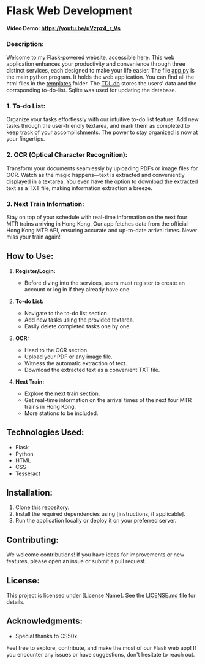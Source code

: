 # Flask Web Development
#### Video Demo:  <https://youtu.be/uVzpz4_r_Vs>
### Description:

Welcome to my Flask-powered website, accessible [here](http://rigas.pythonanywhere.com/). This web application enhances your productivity and convenience through three distinct services, each designed to make your life easier. 
The file [app.py](app.py) is the main python program. It holds the web application. 
You can find all the html files in the [templates](templates/) folder.
The [TDL.db](TDL.db) stores the users' data and the corrsponding to-do-list. Sqlite was used for updating the database.


### 1. To-do List:
Organize your tasks effortlessly with our intuitive to-do list feature. Add new tasks through the user-friendly textarea, and mark them as completed to keep track of your accomplishments. The power to stay organized is now at your fingertips.

### 2. OCR (Optical Character Recognition):
Transform your documents seamlessly by uploading PDFs or image files for OCR. Watch as the magic happens—text is extracted and conveniently displayed in a textarea. You even have the option to download the extracted text as a TXT file, making information extraction a breeze.

### 3. Next Train Information:
Stay on top of your schedule with real-time information on the next four MTR trains arriving in Hong Kong. Our app fetches data from the official Hong Kong MTR API, ensuring accurate and up-to-date arrival times. Never miss your train again!

## How to Use:
1. **Register/Login:**
   - Before diving into the services, users must register to create an account or log in if they already have one.

2. **To-do List:**
   - Navigate to the to-do list section.
   - Add new tasks using the provided textarea.
   - Easily delete completed tasks one by one.

3. **OCR:**
   - Head to the OCR section.
   - Upload your PDF or any image file.
   - Witness the automatic extraction of text.
   - Download the extracted text as a convenient TXT file.

4. **Next Train:**
   - Explore the next train section.
   - Get real-time information on the arrival times of the next four MTR trains in Hong Kong.
   - More stations to be included.

## Technologies Used:
- Flask
- Python
- HTML
- CSS
- Tesseract

## Installation:
1. Clone this repository.
2. Install the required dependencies using [instructions, if applicable].
3. Run the application locally or deploy it on your preferred server.

## Contributing:
We welcome contributions! If you have ideas for improvements or new features, please open an issue or submit a pull request.

## License:
This project is licensed under [License Name]. See the [LICENSE.md](LICENSE.md) file for details.

## Acknowledgments:
- Special thanks to CS50x.

Feel free to explore, contribute, and make the most of our Flask web app! If you encounter any issues or have suggestions, don't hesitate to reach out.
